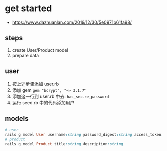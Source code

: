 # get started
- https://www.dazhuanlan.com/2019/12/30/5e0971b61fa98/


## steps
1. create User/Product model
2. prepare data


## user
1. 按上述步骤添加 user.rb 
2. 添加 gem `gem "bcrypt", "~> 3.1.7"`
3. 添加这一行到 user.rb 中去: `has_secure_password`
4. 运行 seed.rb 中的代码添加用户


## models
```rb
# user
rails g model User username:string password_digest:string access_token:string
# product
rails g model Product title:string description:string
```